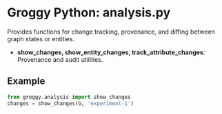 # Groggy Python: analysis.py

Provides functions for change tracking, provenance, and diffing between graph states or entities.

- **show_changes, show_entity_changes, track_attribute_changes**: Provenance and audit utilities.

## Example
```python
from groggy.analysis import show_changes
changes = show_changes(G, 'experiment-1')
```
